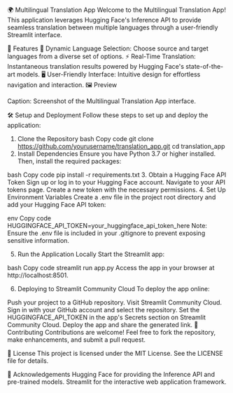 🌍 Multilingual Translation App
Welcome to the Multilingual Translation App! This application leverages Hugging Face's Inference API to provide seamless translation between multiple languages through a user-friendly Streamlit interface.

🚀 Features
🔄 Dynamic Language Selection: Choose source and target languages from a diverse set of options.
⚡ Real-Time Translation: Instantaneous translation results powered by Hugging Face's state-of-the-art models.
🖥️ User-Friendly Interface: Intuitive design for effortless navigation and interaction.
🖼️ Preview

Caption: Screenshot of the Multilingual Translation App interface.

🛠️ Setup and Deployment
Follow these steps to set up and deploy the application:

1. Clone the Repository
bash
Copy code
git clone https://github.com/yourusername/translation_app.git
cd translation_app
2. Install Dependencies
Ensure you have Python 3.7 or higher installed. Then, install the required packages:

bash
Copy code
pip install -r requirements.txt
3. Obtain a Hugging Face API Token
Sign up or log in to your Hugging Face account.
Navigate to your API tokens page.
Create a new token with the necessary permissions.
4. Set Up Environment Variables
Create a .env file in the project root directory and add your Hugging Face API token:

env
Copy code
HUGGINGFACE_API_TOKEN=your_huggingface_api_token_here
Note: Ensure the .env file is included in your .gitignore to prevent exposing sensitive information.

5. Run the Application Locally
Start the Streamlit app:

bash
Copy code
streamlit run app.py
Access the app in your browser at http://localhost:8501.

6. Deploying to Streamlit Community Cloud
To deploy the app online:

Push your project to a GitHub repository.
Visit Streamlit Community Cloud.
Sign in with your GitHub account and select the repository.
Set the HUGGINGFACE_API_TOKEN in the app's Secrets section on Streamlit Community Cloud.
Deploy the app and share the generated link.
🤝 Contributing
Contributions are welcome! Feel free to fork the repository, make enhancements, and submit a pull request.

📄 License
This project is licensed under the MIT License. See the LICENSE file for details.

🙏 Acknowledgements
Hugging Face for providing the Inference API and pre-trained models.
Streamlit for the interactive web application framework.
